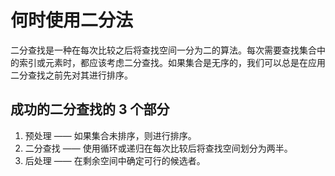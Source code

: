 # 何时使用二分法
二分查找是一种在每次比较之后将查找空间一分为二的算法。每次需要查找集合中的索引或元素时，都应该考虑二分查找。如果集合是无序的，我们可以总是在应用二分查找之前先对其进行排序。


## 成功的二分查找的 3 个部分
1. 预处理 —— 如果集合未排序，则进行排序。
2. 二分查找 —— 使用循环或递归在每次比较后将查找空间划分为两半。
3. 后处理 —— 在剩余空间中确定可行的候选者。